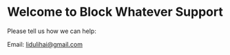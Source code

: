 # Welcome to Block Whatever Support

Please tell us how we can help:

Email: <lidulihai@gmail.com>

